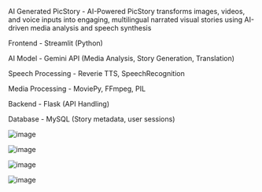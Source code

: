 AI Generated PicStory - 
AI-Powered PicStory transforms images, videos, and voice inputs into engaging, multilingual narrated visual stories using AI-driven media analysis and speech synthesis



Frontend -	Streamlit (Python)


AI Model -	Gemini API (Media Analysis, Story Generation, Translation)


Speech Processing -	Reverie TTS, SpeechRecognition


Media Processing -	MoviePy, FFmpeg, PIL


Backend -	Flask (API Handling)


Database -	MySQL (Story metadata, user sessions)



![image](https://github.com/user-attachments/assets/d6d409ed-d479-4a1f-9a15-9a33dd5f20fa)



![image](https://github.com/user-attachments/assets/b16c86a1-1f05-49d1-ba07-eedf41505856)



![image](https://github.com/user-attachments/assets/a591071c-d429-4ceb-8d66-3f8df693c042)



![image](https://github.com/user-attachments/assets/d0a38fc8-905e-4c3e-b754-e72e85b16ea2)



